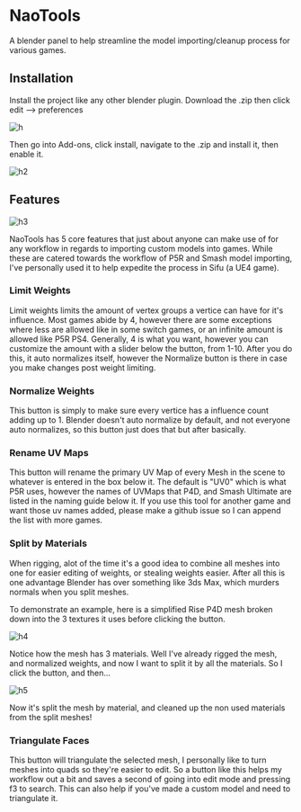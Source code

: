 
# NaoTools

A blender panel to help streamline the model importing/cleanup process for various games. 




## Installation

Install the project like any other blender plugin. Download the .zip then click edit --> preferences 

![h](https://media.discordapp.net/attachments/831687902824103977/1140984522100453386/Screenshot_31.png)

Then go into Add-ons, click install, navigate to the .zip and install it, then enable it.

![h2](https://media.discordapp.net/attachments/831687902824103977/1140984821791862804/Screenshot_32.png)


## Features

![h3](https://media.discordapp.net/attachments/831687902824103977/1140985177120706641/Screenshot_33.png)

NaoTools has 5 core features that just about anyone can make use of for any workflow in regards to importing custom models into games. While these are catered towards the workflow of P5R and Smash model importing, I've personally used it to help expedite the process in Sifu (a UE4 game). 

### Limit Weights
Limit weights limits the amount of vertex groups a vertice can have for it's influence. Most games abide by 4, however there are some exceptions where less are allowed like in some switch games, or an infinite amount is allowed like P5R PS4. Generally, 4 is what you want, however you can customize the amount with a slider below the button, from 1-10. After you do this, it auto normalizes itself, however the Normalize button is there in case you make changes post weight limiting. 

### Normalize Weights
This button is simply to make sure every vertice has a influence count adding up to 1. Blender doesn't auto normalize by default, and not everyone auto normalizes, so this button just does that but after basically. 

### Rename UV Maps 
This button will rename the primary UV Map of every Mesh in the scene to whatever is entered in the box below it. The default is "UV0" which is what P5R uses, however the names of UVMaps that P4D, and Smash Ultimate are listed in the naming guide below it. If you use this tool for another game and want those uv names added, please make a github issue so I can append the list with more games.

### Split by Materials 

When rigging, alot of the time it's a good idea to combine all meshes into one for easier editing of weights, or stealing weights easier. After all this is one advantage Blender has over something like 3ds Max, which murders normals when you split meshes. 

To demonstrate an example, here is a simplified Rise P4D mesh broken down into the 3 textures it uses before clicking the button. 

![h4](https://media.discordapp.net/attachments/831687902824103977/1140987049873264693/Screenshot_34.png?width=1098&height=670)

Notice how the mesh has 3 materials. Well I've already rigged the mesh, and normalized weights, and now I want to split it by all the materials. So I click the button, and then...

![h5](https://media.discordapp.net/attachments/831687902824103977/1140987049550282824/Screenshot_35.png?width=1034&height=670)

Now it's split the mesh by material, and cleaned up the non used materials from the split meshes! 

### Triangulate Faces
This button will triangulate the selected mesh, I personally like to turn meshes into quads so they're easier to edit. So a button like this helps my workflow out a bit and saves a second of going into edit mode and pressing f3 to search. This can also help if you've made a custom model and need to triangulate it. 

